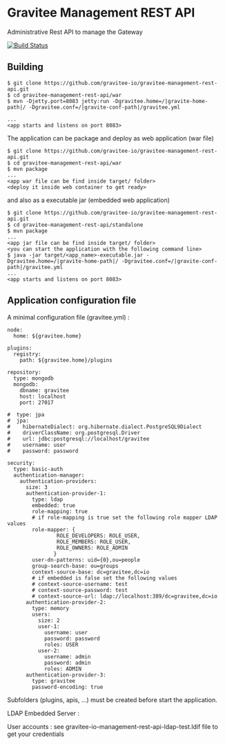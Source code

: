 # Gravitee Management REST API

Administrative Rest API to manage the Gateway

[![Build Status](http://build.gravitee.io/jenkins/buildStatus/icon?job=gravitee-management-rest-api)](http://build.gravitee.io/jenkins/view/Tous/job/gravitee-management-rest-api/)

## Building

```
$ git clone https://github.com/gravitee-io/gravitee-management-rest-api.git
$ cd gravitee-management-rest-api/war
$ mvn -Djetty.port=8083 jetty:run -Dgravitee.home=/|gravite-home-path|/ -Dgravitee.conf=/|gravite-conf-path|/gravitee.yml

...
<app starts and listens on port 8083>
```
The application can be package and deploy as web application (war file)
```
$ git clone https://github.com/gravitee-io/gravitee-management-rest-api.git
$ cd gravitee-management-rest-api/war
$ mvn package
...
<app war file can be find inside target/ folder>
<deploy it inside web container to get ready>
```
and also as a executable jar (embedded web application)
```
$ git clone https://github.com/gravitee-io/gravitee-management-rest-api.git
$ cd gravitee-management-rest-api/standalone
$ mvn package
...
<app jar file can be find inside target/ folder>
<you can start the application with the following command line>
$ java -jar target/<app_name>-executable.jar -Dgravitee.home=/|gravite-home-path|/ -Dgravitee.conf=/|gravite-conf-path|/gravitee.yml
...
<app starts and listens on port 8083>
```
## Application configuration file

A minimal configuration file (gravitee.yml) :

```
node:
  home: ${gravitee.home}

plugins:
  registry:
    path: ${gravitee.home}/plugins

repository:
  type: mongodb
  mongodb:
    dbname: gravitee
    host: localhost
    port: 27017

#  type: jpa
#  jpa:
#    hibernateDialect: org.hibernate.dialect.PostgreSQL9Dialect
#    driverClassName: org.postgresql.Driver
#    url: jdbc:postgresql://localhost/gravitee
#    username: user
#    password: password

security:
  type: basic-auth
  authentication-manager:
    authentication-providers:
      size: 3
      authentication-provider-1:
        type: ldap
        embedded: true
        role-mapping: true		
        # if role-mapping is true set the following role mapper LDAP values
        role-mapper: {
                ROLE_DEVELOPERS: ROLE_USER,
                ROLE_MEMBERS: ROLE_USER,
                ROLE_OWNERS: ROLE_ADMIN
               }
        user-dn-patterns: uid={0},ou=people
        group-search-base: ou=groups
        context-source-base: dc=gravitee,dc=io
        # if embedded is false set the following values 
        # context-source-username: test
        # context-source-password: test
        # context-source-url: ldap://localhost:389/dc=gravitee,dc=io
      authentication-provider-2:
        type: memory
        users:
          size: 2
          user-1:
            username: user
            password: password
            roles: USER
          user-2:
            username: admin
            password: admin
            roles: ADMIN
      authentication-provider-3:
        type: gravitee
        password-encoding: true
```
Subfolders (plugins, apis, ...) must be created before start the application.

LDAP Embedded Server :

User accounts : see gravitee-io-management-rest-api-ldap-test.ldif file to get your credentials
